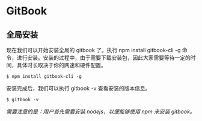 # GitBook

## 全局安装

现在我们可以开始安装全局的 gitbook 了。执行 npm install gitbook-cli -g 命令，进行安装。安装的过程中，由于需要下载安装包，因此大家需要等待一定的时间，具体时长取决于你的网速和硬件配置。

`$ npm install gitbook-cli -g`

安装完成后，我们可以执行 gitbook -v 查看安装的版本信息。

`$ gitbook -v`

_需要注意的是：用户首先需要安装 nodejs，以便能够使用 npm 来安装 gitbook。_

## 



